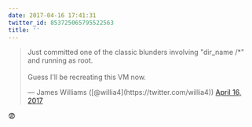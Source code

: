 ```yaml
---
date: 2017-04-16 17:41:31
twitter_id: 853725065795522563
title: ''
---
```


<blockquote class="twitter-tweet"><p lang="en" dir="ltr">Just committed one of the classic blunders involving &quot;dir_name /*&quot; and running as root. <br><br>Guess I&#39;ll be recreating this VM now.</p>&mdash; James Williams ([@willia4](https://twitter.com/willia4)) <a href="https://twitter.com/willia4/status/853720709423652875?ref_src=twsrc%5Etfw">April 16, 2017</a></blockquote>
<script async src="https://platform.twitter.com/widgets.js" charset="utf-8"></script>

😨
